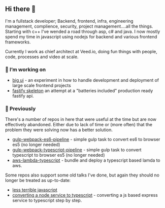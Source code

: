 ## Hi there 👋

I'm a fullstack developer; Backend, frontend, infra, engineering management, complience, security, project management....all the things. Starting with c++ I've wended a road through asp, c# and java. I now mostly spend my time in javascript using nodejs for backend and various frontend frameworks.

Currently I work as chief architect at Veed.io, doing fun things with people, code, processes and video at scale.

### 🔭 I’m working on

- [big ui](https://github.com/stevejhiggs/big-ui) - an experiment in how to handle development and deployment of large scale frontend projects
- [fastify skeleton](https://github.com/stevejhiggs/fastify-typescript-skeleton) an attempt at a "batteries included" production ready fastify api.

### 🤔 Previously

There's a number of repos in here that were useful at the time but are now effectively abandoned. Either due to lack of time or (more often) that the problem they were solving now has a better solution.

- [gulp-webpack-es6-pipeline](https://github.com/stevejhiggs/gulp-webpack-es6-pipeline) - simple gulp task to convert es6 to browser es5 (no longer needed)
- [gulp-webpack-typescript-pipeline](https://github.com/stevejhiggs/gulp-webpack-typescript-pipeline) - simple gulp task to convert typescript to browser es5 (no longer needed)
- [aws-lambda-typescript](https://github.com/stevejhiggs/aws-lambda-typescript) - bundle and deploy a typescript based lamda to aws.

Some repos also support some old talks I've done, but again they should no longer be treated as up-to-date:

- [less terrible javascript](https://github.com/stevejhiggs/lessTerribleJavascript)
- [converting a node service to typescript](https://github.com/stevejhiggs/convertNodeServiceToTypescript) - converting a js based express service to typescript step by step.
